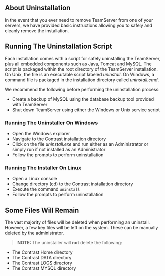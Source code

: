 <!--
title: "Uninstalling TeamServer"
description: "Instructions for removing TeamServer."
tags: "EOP Uninstall TeamSerer installer remove"
-->

## About Uninstallation
In the event that you ever need to remove TeamServer from one of your servers, we have provided basic instructions allowing you to safely and cleanly remove the installation.

## Running The Uninstallation Script
Each installation comes with a script for safely uninstalling the TeamServer, plus all embedded components such as Java, Tomcat and MySQL. The script is packaged within the root directory of the TeamServer installation. On Unix, the file is an executable script labeled *uninstall*. On Windows, a command file is packaged in the installation directory called *uninstall.cmd*. 

We recommend the following before performing the uninstallation process:

* Create a backup of MySQL using the database backup tool provided with TeamServer
* Shut down TeamServer using either the Windows or Unix service script

### Running The Uninstaller On Windows
* Open the Windows explorer
* Navigate to the Contrast installation directory
* Click on the file *uninstall.exe* and run either as an Administrator or simply run if not installed as an Administrator
* Follow the prompts to perform uninstallation

### Running The Installer On Linux
* Open a Linux console
* Change directory (cd) to the Contrast installation directory
* Execute the command ```uninstall```
* Follow the prompts to perform uninstallation

## Some Files Will Remain
The vast majority of files will be deleted when performing an uninstall. However, a few key files will be left on the system. These can be manually deleted by the administrator. 

>**NOTE:** The uninstaller will **not** delete the following:

* The Contrast Home directory
* The Contrast DATA directory
* The Contrast LOGS directory
* The Contrast MYSQL directory
